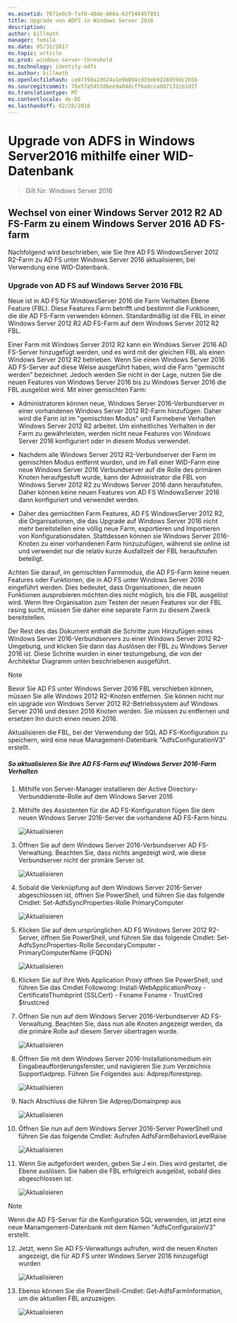 ```yaml
---
ms.assetid: 7671e0c9-faf0-40de-808a-62f54645f891
title: Upgrade von ADFS in Windows Server 2016
description: 
author: billmath
manager: femila
ms.date: 05/31/2017
ms.topic: article
ms.prod: windows-server-threshold
ms.technology: identity-adfs
ms.author: billmath
ms.openlocfilehash: ce07398a2d624a1e9b004cd35eb9228d59dc2b5b
ms.sourcegitcommit: 76e57a5453d6ee9a04dcff6a8cca087132cb1d5f
ms.translationtype: MT
ms.contentlocale: de-DE
ms.lasthandoff: 02/20/2018
---
```

# <a name="upgrading-to-ad-fs-in-windows-server-2016-using-a-wid-database"></a>Upgrade von ADFS in Windows Server2016 mithilfe einer WID-Datenbank

>Gilt für: Windows Server 2016


## <a name="moving-from-a-windows-server-2012-r2-ad-fs-farm-to-a-windows-server-2016-ad-fs-farm"></a>Wechsel von einer Windows Server 2012 R2 AD FS-Farm zu einem Windows Server 2016 AD FS-farm  
Nachfolgend wird beschrieben, wie Sie Ihre AD FS WindowsServer 2012 R2-Farm zu AD FS unter Windows Server 2016 aktualisieren, bei Verwendung eine WID-Datenbank.  

### <a name="upgrading-ad-fs-to-windows-server-2016-fbl"></a>Upgrade von AD FS auf Windows Server 2016 FBL  
Neue ist in AD FS für WindowsServer 2016 die Farm Verhalten Ebene Feature (FBL).   Diese Features Farm betrifft und bestimmt die Funktionen, die die AD FS-Farm verwenden können.   Standardmäßig ist die FBL in einer Windows Server 2012 R2 AD FS-Farm auf dem Windows Server 2012 R2 FBL.  

Einer Farm mit Windows Server 2012 R2 kann ein Windows Server 2016 AD FS-Server hinzugefügt werden, und es wird mit der gleichen FBL als einen Windows Server 2012 R2 betrieben.  Wenn Sie einen Windows Server 2016 AD FS-Server auf diese Weise ausgeführt haben, wird die Farm "gemischt werden" bezeichnet.  Jedoch werden Sie nicht in der Lage, nutzen Sie die neuen Features von Windows Server 2016 bis zu Windows Server 2016 die FBL ausgelöst wird.  Mit einer gemischten Farm:  

-   Administratoren können neue, Windows Server 2016-Verbundserver in einer vorhandenen Windows Server 2012 R2-Farm hinzufügen.  Daher wird die Farm ist im "gemischten Modus" und Farmebene Verhalten Windows Server 2012 R2 arbeitet.  Um einheitliches Verhalten in der Farm zu gewährleisten, werden nicht neue Features von Windows Server 2016 konfiguriert oder in diesem Modus verwendet.  

-   Nachdem alle Windows Server 2012 R2-Verbundserver der Farm im gemischten Modus entfernt wurden, und im Fall einer WID-Farm eine neue Windows Server 2016 Verbundserver auf die Rolle des primären Knoten heraufgestuft wurde, kann der Administrator die FBL von Windows Server 2012 R2 zu Windows Server 2016 dann heraufstufen.  Daher können keine neuen Features von AD FS WindowsServer 2016 dann konfiguriert und verwendet werden.  

-   Daher des gemischten Farm Features, AD FS WindowsServer 2012 R2, die Organisationen, die das Upgrade auf Windows Server 2016 nicht mehr bereitstellen eine völlig neue Farm, exportieren und Importieren von Konfigurationsdaten.  Stattdessen können sie Windows Server 2016-Knoten zu einer vorhandenen Farm hinzuzufügen, während sie online ist und verwendet nur die relativ kurze Ausfallzeit der FBL heraufstufen beteiligt.  

Achten Sie darauf, im gemischten Farmmodus, die AD FS-Farm keine neuen Features oder Funktionen, die in AD FS unter Windows Server 2016 eingeführt werden.  Dies bedeutet, dass Organisationen, die neuen Funktionen ausprobieren möchten dies nicht möglich, bis die FBL ausgelöst wird.  Wenn Ihre Organisation zum Testen der neuen Features vor der FBL rasing sucht, müssen Sie daher eine separate Farm zu diesem Zweck bereitstellen.  

Der Rest des das Dokument enthält die Schritte zum Hinzufügen eines Windows Server 2016-Verbundservers zu einer Windows Server 2012 R2-Umgebung, und klicken Sie dann das Auslösen der FBL zu Windows Server 2016 ist.  Diese Schritte wurden in einer testumgebung, die von der Architektur Diagramm unten beschriebenen ausgeführt.  

> [!NOTE]  
> Bevor Sie AD FS unter Windows Server 2016 FBL verschieben können, müssen Sie alle Windows 2012 R2-Knoten entfernen.  Sie können nicht nur ein upgrade von Windows Server 2012 R2-Betriebssystem auf Windows Server 2016 und dessen 2016 Knoten werden.  Sie müssen zu entfernen und ersetzen ihn durch einen neuen 2016.
>
> Aktualisieren die FBL, bei der Verwendung der SQL AD FS-Konfiguration zu speichern, wird eine neue Management-Datenbank "AdfsConfigurationV3" erstellt.

##### <a name="to-upgrade-your-ad-fs-farm-to-windows-server-2016-farm-behavior-level"></a>So aktualisieren Sie Ihre AD FS-Farm auf Windows Server 2016-Farm Verhalten  

1.  Mithilfe von Server-Manager installieren der Active Directory-Verbunddienste-Rolle auf dem Windows Server 2016  

2.  Mithilfe des Assistenten für die AD FS-Konfiguration fügen Sie dem neuen Windows Server 2016-Server die vorhandene AD FS-Farm hinzu.  

    ![Aktualisieren](media/Upgrading-to-AD-FS-in-Windows-Server-2016/ADFS_Mixed_1.png)  

3.  Öffnen Sie auf dem Windows Server 2016-Verbundserver AD FS-Verwaltung.    Beachten Sie, dass nichts angezeigt wird, wie diese Verbundserver nicht der primäre Server ist.  

    ![Aktualisieren](media/Upgrading-to-AD-FS-in-Windows-Server-2016/ADFS_Mixed_3.png)  

4.  Sobald die Verknüpfung auf dem Windows Server 2016-Server abgeschlossen ist, öffnen Sie PowerShell, und führen Sie das folgende Cmdlet: Set-AdfsSyncProperties-Rolle PrimaryComputer  

    ![Aktualisieren](media/Upgrading-to-AD-FS-in-Windows-Server-2016/ADFS_Mixed_4.png)  

5.  Klicken Sie auf dem ursprünglichen AD FS Windows Server 2012 R2-Server, öffnen Sie PowerShell, und führen Sie das folgende Cmdlet: Set-AdfsSyncProperties-Rolle SecondaryComputer - PrimaryComputerName {FQDN}  

    ![Aktualisieren](media/Upgrading-to-AD-FS-in-Windows-Server-2016/ADFS_Mixed_5.png)  

6.  Klicken Sie auf Ihre Web Application Proxy öffnen Sie PowerShell, und führen Sie das Cmdlet Followoing: Install-WebApplicationProxy - CertificateThumbprint {SSLCert} - Fsname Fsname - TrustCred $trustcred  

7.  Öffnen Sie nun auf dem Windows Server 2016-Verbundserver AD FS-Verwaltung.  Beachten Sie, dass nun alle Knoten angezeigt werden, da die primäre Rolle auf diesem Server übertragen wurde.  

    ![Aktualisieren](media/Upgrading-to-AD-FS-in-Windows-Server-2016/ADFS_Mixed_6.png)  

8.  Öffnen Sie mit dem Windows Server 2016-Installationsmedium ein Eingabeaufforderungsfenster, und navigieren Sie zum Verzeichnis Support\adprep.  Führen Sie Folgendes aus: Adprep/forestprep.  

    ![Aktualisieren](media/Upgrading-to-AD-FS-in-Windows-Server-2016/ADFS_Mixed_7.png)  

9. Nach Abschluss die führen Sie Adprep/Domainprep aus  

    ![Aktualisieren](media/Upgrading-to-AD-FS-in-Windows-Server-2016/ADFS_Mixed_8.png)  

10. Öffnen Sie nun auf dem Windows Server 2016-Server PowerShell und führen Sie das folgende Cmdlet: Aufrufen AdfsFarmBehaviorLevelRaise  

    ![Aktualisieren](media/Upgrading-to-AD-FS-in-Windows-Server-2016/ADFS_Mixed_9.png)  

11. Wenn Sie aufgefordert werden, geben Sie J ein. Dies wird gestartet, die Ebene auslösen.  Sie haben die FBL erfolgreich ausgelöst, sobald dies abgeschlossen ist.  

    ![Aktualisieren](media/Upgrading-to-AD-FS-in-Windows-Server-2016/ADFS_Mixed_10.png)  

> [!NOTE]  
> Wenn die AD FS-Server für die Konfiguration SQL verwenden, ist jetzt eine neue Manamgement-Datenbank mit dem Namen "AdfsConfiguraionV3" erstellt. 

12. Jetzt, wenn Sie AD FS-Verwaltungs aufrufen, wird die neuen Knoten angezeigt, die für AD FS unter Windows Server 2016 hinzugefügt wurden  

    ![Aktualisieren](media/Upgrading-to-AD-FS-in-Windows-Server-2016/ADFS_Mixed_12.png)  

13. Ebenso können Sie die PowerShell-Cmdlet: Get-AdfsFarmInformation, um die aktuellen FBL anzuzeigen.  

    ![Aktualisieren](media/Upgrading-to-AD-FS-in-Windows-Server-2016/ADFS_Mixed_13.png)  
